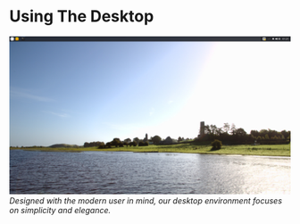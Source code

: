 # Using The Desktop

![Default Desktop Image](../images/using-the-desktop/default-desktop.png)
*Designed with the modern user in mind, our desktop environment focuses on simplicity and elegance.*

<!-- Reference using-the-desktop/* contents. -->